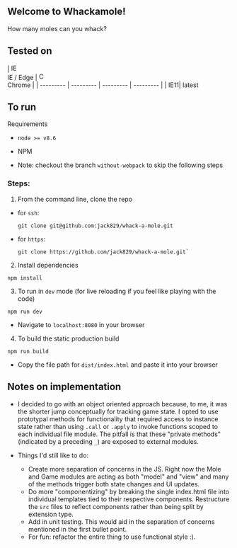 ## Welcome to Whackamole!
How many moles can you whack?

## Tested on
| [<img src="https://raw.githubusercontent.com/godban/browsers-support-badges/master/src/images/edge.png" alt="IE / Edge" width="16px" height="16px" />](http://godban.github.io/browsers-support-badges/)</br>IE / Edge | [<img src="https://raw.githubusercontent.com/godban/browsers-support-badges/master/src/images/chrome.png" alt="Chrome" width="16px" height="16px" />](http://godban.github.io/browsers-support-badges/)</br>Chrome |
| --------- | --------- | --------- | --------- |
| IE11| latest


## To run
Requirements
* `node >= v8.6`
* NPM

* Note: checkout the branch `without-webpack` to skip the following steps

### Steps:
1. From the command line, clone the repo
* for `ssh`:
  ```
  git clone git@github.com:jack829/whack-a-mole.git
  ```
* for `https`:
  ```
  git clone https://github.com/jack829/whack-a-mole.git`
  ```

2. Install dependencies
```
npm install
```

3. To run in `dev` mode (for live reloading if you feel like playing with the code)
```
npm run dev
```
* Navigate to `localhost:8080` in your browser

4. To build the static production build
```
npm run build
```

* Copy the file path for `dist/index.html` and paste it into your browser

## Notes on implementation
* I decided to go with an object oriented approach because, to me, it was the shorter jump conceptually for tracking game state. I opted to use prototypal methods for functionality that required access to instance state rather than using `.call` or `.apply` to invoke functions scoped to each individual file module. The pitfall is that these "private methods" (indicated by a preceding `_`) are exposed to external modules.

* Things I'd still like to do:
  * Create more separation of concerns in the JS. Right now the Mole and Game modules are acting as both "model" and "view" and many of the methods trigger both state changes and UI updates.
  * Do more "componentizing" by breaking the single index.html file into individual templates tied to their respective components. Restructure the `src` files to reflect components rather than being split by extension type.
  * Add in unit testing. This would aid in the separation of concerns mentioned in the first bullet point.
  * For fun: refactor the entire thing to use functional style :).
